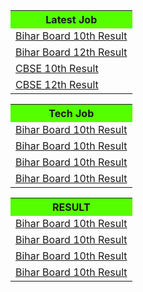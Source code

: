 
<html>
<head>
<link rel="stylesheet" href="https://stackpath.bootstrapcdn.com/bootstrap/4.5.0/css/bootstrap.min.css" integrity="sha384-9aIt2nRpC12Uk9gS9baDl411NQApFmC26EwAOH8WgZl5MYYxFfc+NcPb1dKGj7Sk" crossorigin="anonymous">
</head>


<body>


<div class="container text-center">
  <div class="row">
    <div class="col-sm-4 pl-3">
     <table>
<tr>
  <th scope="col" style="background:#55ff00">Latest Job</th>     
</tr>

<tr>
 
 <td><a href="http://biharboardonline.bihar.gov.in/">Bihar Board 10th Result </a></td>
  
</tr>

<tr>
 <td><a href="http://onlinebseb.in/">Bihar Board 12th Result</a></td> 
</tr>
<tr>
 <td><a href="http://cbseresults.nic.in/class10/class10th19.htm"> CBSE 10th Result</a></td>
</tr>
<tr>
 <td><a href="http://cbseresults.nic.in/class12/class12th19.htm"> CBSE 12th Result</a></td>
 
</tr>
  <div class="col-sm-4 pl-3">
   <table>
  
<tr>
  <th scope="col" style="background:#55ff00">Tech Job</th>
       
<tr>
 
 <td><a href="http://biharboardonline.bihar.gov.in/"> Bihar Board 10th Result</a></td>
  
</tr>

<tr>
  
<td><a href="http://biharboardonline.bihar.gov.in/"> Bihar Board 10th Result</a></td>
  
</tr>

<tr>
  
 <td><a href="http://biharboardonline.bihar.gov.in/"> Bihar Board 10th Result</a></td>
   
</tr>
<tr>

 <td><a href="http://biharboardonline.bihar.gov.in/"> Bihar Board 10th Result</a></td>
  
</tr>

   <div class="col-sm-4 pl-3 ">
     <table>
  
<tr>
  <th scope="col" style="background:#55ff00"> RESULT</th>
      
      
</tr>

<tr>
<td><a href="http://biharboardonline.bihar.gov.in/"> Bihar Board 10th Result</a></td>
 
</tr>

<tr>
  
 <td><a href="http://biharboardonline.bihar.gov.in/"> Bihar Board 10th Result</a></td>
  
</tr>

<tr>
  <td><a href="http://biharboardonline.bihar.gov.in/"> Bihar Board 10th Result</a></td>
 
</tr>
<tr>

 <td><a href="http://biharboardonline.bihar.gov.in/"> Bihar Board 10th Result</a></td>
  
</tr>
</table>
    </div>
 
<script src="https://code.jquery.com/jquery-3.5.1.js"></script>
 <script src="https://code.jquery.com/jquery-3.5.1.slim.min.js" integrity="sha384-DfXdz2htPH0lsSSs5nCTpuj/zy4C+OGpamoFVy38MVBnE+IbbVYUew+OrCXaRkfj" crossorigin="anonymous"></script>
<script src="https://cdn.jsdelivr.net/npm/popper.js@1.16.0/dist/umd/popper.min.js" integrity="sha384-Q6E9RHvbIyZFJoft+2mJbHaEWldlvI9IOYy5n3zV9zzTtmI3UksdQRVvoxMfooAo" crossorigin="anonymous"></script>



